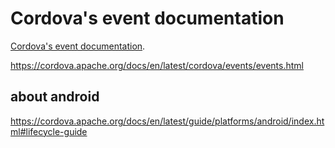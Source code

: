 # Cordova's event documentation

 [Cordova's event documentation](https://cordova.apache.org/docs/en/latest/cordova/events/events.html).
 
 https://cordova.apache.org/docs/en/latest/cordova/events/events.html

## about android

https://cordova.apache.org/docs/en/latest/guide/platforms/android/index.html#lifecycle-guide
